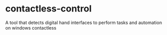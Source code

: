 # contactless-control
A tool that detects digital hand interfaces to perform tasks and automation on windows contactless
